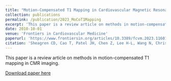 ```yaml
---
title: "Motion-Compensated T1 Mapping in Cardiovascular Magnetic Resonance Imaging: A Technical Review"
collection: publications
permalink: /publication/2023_MoCoT1Mapping
excerpt: 'This paper is a review article on methods in motion-compensated T1 mapping in CMR imaging.'
date: 2010-10-01
venue: 'Frontiers in Cardiovascular Medicine'
paperurl: 'https://www.frontiersin.org/articles/10.3389/fcvm.2023.1160183/full'
citation: 'Sheagren CD, Cao T, Patel JH, Chen Z, Lee H-L, Wang N, Christodoulou AG and Wright GA (2023) Motion-compensated T1 mapping in cardiovascular magnetic resonance imaging: a technical review. Front. Cardiovasc. Med. 10:1160183. doi: 10.3389/fcvm.2023.1160183'
---
```

This paper is a review article on methods in motion-compensated T1 mapping in CMR imaging.

[Download paper here](https://www.frontiersin.org/articles/10.3389/fcvm.2023.1160183/full)

